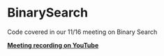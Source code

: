 # BinarySearch
Code covered in our 11/16 meeting on Binary Search

[**Meeting recording on YouTube**](https://youtu.be/EjOa5VV4xxU)
